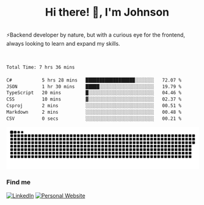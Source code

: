 <div id="user-content-toc">
  <ul align="center">
    <summary><h1 style="display: inline-block">Hi there! 👋, I'm Johnson</h1></summary>
  </ul>
</div>

⚡Backend developer by nature, but with a curious eye for the frontend, always looking to learn and expand my skills.

<br>


<!--START_SECTION:waka-->

```txt
Total Time: 7 hrs 36 mins

C#           5 hrs 28 mins   ██████████████████░░░░░░░   72.07 %
JSON         1 hr 30 mins    █████░░░░░░░░░░░░░░░░░░░░   19.79 %
TypeScript   20 mins         █░░░░░░░░░░░░░░░░░░░░░░░░   04.46 %
CSS          10 mins         ▓░░░░░░░░░░░░░░░░░░░░░░░░   02.37 %
Csproj       2 mins          ░░░░░░░░░░░░░░░░░░░░░░░░░   00.51 %
Markdown     2 mins          ░░░░░░░░░░░░░░░░░░░░░░░░░   00.48 %
CSV          0 secs          ░░░░░░░░░░░░░░░░░░░░░░░░░   00.21 %
```

<!--END_SECTION:waka-->

<picture>
  <source  srcset="https://github.com/joshwambere/joshwambere/blob/output/github-contribution-grid-snake-dark.svg?palette=github-dark">
  <source  srcset="https://github.com/joshwambere/joshwambere/blob/output/github-contribution-grid-snake.svg">
  <img alt="github contribution grid snake animation" src="https://github.com/joshwambere/joshwambere/blob/output/github-contribution-grid-snake.svg">
</picture>

### Find me
<a href="https://www.linkedin.com/in/dusabe-johnson" target="_blank"><img src="https://img.shields.io/badge/LinkedIn-%230077B5.svg?&style=flat&logo=linkedin&logoColor=white" alt="LinkedIn"></a>
‎‎ [![Personal Website](https://img.shields.io/badge/visit-Johnsonis.me-blue)](https://johnsonis.me/)
